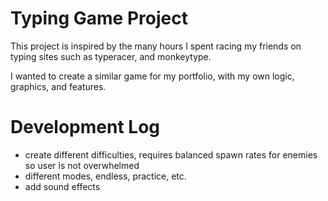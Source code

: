 # Typing Game Project


This project is inspired by the many hours I spent racing my friends on typing sites such as typeracer, and monkeytype.

I wanted to create a similar game for my portfolio, with my own logic, graphics, and features. 


# Development Log

- create different difficulties, requires balanced spawn rates for enemies so user is not overwhelmed
- different modes, endless, practice, etc.
- add sound effects

